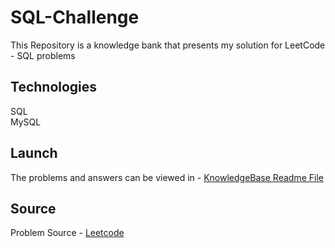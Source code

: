 # SQL-Challenge
 This Repository is a knowledge bank that presents my solution for LeetCode - SQL problems


## Technologies

SQL
<br>MySQL

## Launch

The problems and answers can be viewed in - [KnowledgeBase Readme File](https://github.com/varunlokesha/SQL-Challenge/blob/main/KnowledgeBase.MD)

## Source

Problem Source - [Leetcode](https://leetcode.com/)
